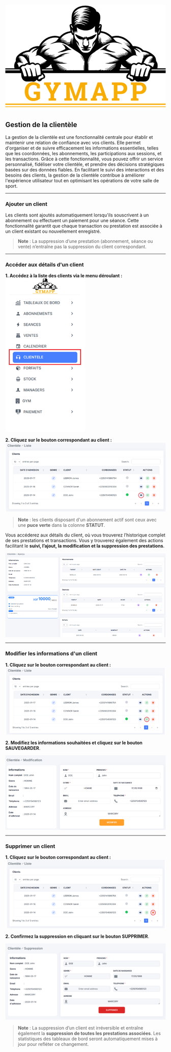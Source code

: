 ![GymApp Logo](/images/logo_md.png "GymApp Logo")  

## Gestion de la clientèle  

La gestion de la clientèle est une fonctionnalité centrale pour établir et maintenir une relation de confiance avec vos clients. Elle permet d'organiser et de suivre efficacement les informations essentielles, telles que les coordonnées, les abonnements, les participations aux sessions, et les transactions. Grâce à cette fonctionnalité, vous pouvez offrir un service personnalisé, fidéliser votre clientèle, et prendre des décisions stratégiques basées sur des données fiables. En facilitant le suivi des interactions et des besoins des clients, la gestion de la clientèle contribue à améliorer l'expérience utilisateur tout en optimisant les opérations de votre salle de sport.  

---

### Ajouter un client  

Les clients sont ajoutés automatiquement lorsqu'ils souscrivent à un abonnement ou effectuent un paiement pour une séance. Cette fonctionnalité garantit que chaque transaction ou prestation est associée à un client existant ou nouvellement enregistré.  

> **Note** : La suppression d’une prestation (abonnement, séance ou vente) n’entraîne pas la suppression du client correspondant.  

---

### Accéder aux détails d'un client  

**1. Accédez à la liste des clients via le menu déroulant :**  
![customer list](/images/screenshots/customer/nav_list.png "customer list")  

**2. Cliquez sur le bouton correspondant au client :**  
![customer view btn](/images/screenshots/customer/view_btn.png "customer view btn")  

> **Note** : les clients disposant d'un abonnement actif sont ceux avec une **puce verte** dans la colonne **STATUT**. 


Vous accéderez aux détails du client, où vous trouverez l’historique complet de ses prestations et transactions. Vous y trouverez également des actions facilitant le **suivi, l’ajout, la modification et la suppression des prestations**.  

![customer info](/images/screenshots/customer/customer_info.png "customer info")  

---

### Modifier les informations d'un client  

**1. Cliquez sur le bouton correspondant au client :**  
![customer edit btn](/images/screenshots/customer/edit_btn.png "customer edit btn")  

**2. Modifiez les informations souhaitées et cliquez sur le bouton SAUVEGARDER**.  

![edit form](/images/screenshots/customer/edit_form.png "edit form")  

---

### Supprimer un client  

**1. Cliquez sur le bouton correspondant au client :**  
![customer delete btn](/images/screenshots/customer/delete_btn.png "customer delete btn")  

**2. Confirmez la suppression en cliquant sur le bouton SUPPRIMER**.  

![delete form](/images/screenshots/customer/delete_form.png "delete form")  

> **Note** : La suppression d’un client est irréversible et entraîne également la **suppression de toutes les prestations associées**. Les statistiques des tableaux de bord seront automatiquement mises à jour pour refléter ce changement.  
